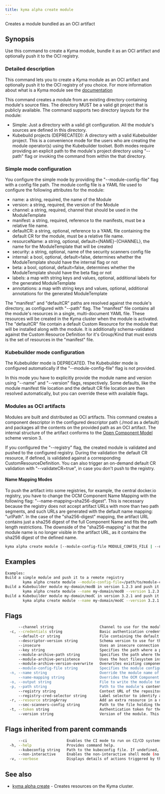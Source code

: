 ```yaml
---
title: kyma alpha create module
---
```


Creates a module bundled as an OCI artifact

## Synopsis

Use this command to create a Kyma module, bundle it as an OCI artifact and optionally push it to the OCI registry.

### Detailed description

This command lets you to create a Kyma module as an OCI artifact and optionally push it to the OCI registry of you choice.
For more information about what is a Kyma module see the [documentation](https://github.com/kyma-project/lifecycle-manager)

This command creates a module from an existing directory containing module's source files.
The directory MUST be a valid git project that is publicly available.
The command supports two directory layouts for the module:
- Simple: Just a directory with a valid git configuration. All the module's sources are defined in this directory.
- Kubebuild projects (DEPRECATED): A directory with a valid Kubebuilder project. This is a convenience mode for the users who are creating the module operator(s) using the Kubebuilder toolset.
Both modes require providing an explicit path to the module's project directory using "--path" flag or invoking the command from within the that directory.

### Simple mode configuration

You configure the simple mode by providing the "--module-config-file" flag with a config file path.
The module config file is a YAML file used to configure the following attributes for the module:

- name:         a string, required, the name of the Module
- version:      a string, required, the version of the Module
- channel:      a string, required, channel that should be used in the ModuleTemplate
- manifest:     a string, required, reference to the manifests, must be a relative file name.
- defaultCR:    a string, optional, reference to a YAML file containing the default CR for the module, must be a relative file name.
- resourceName: a string, optional, default={NAME}-{CHANNEL}, the name for the ModuleTemplate that will be created
- security:     a string, optional, name of the security scanners config file
- internal:     a bool, optional, default=false, determines whether the ModuleTemplate should have the internal flag or not
- beta:         a bool, optional, default=false, determines whether the ModuleTemplate should have the beta flag or not
- labels:       a map with string keys and values, optional, additional labels for the generated ModuleTemplate
- annotations:  a map with string keys and values, optional, additional annotations for the generated ModuleTemplate

The "manifest" and "defaultCR" paths are resolved against the module's directory, as configured with "--path" flag.
The "manifest" file contains all the module's resources in a single, multi-document YAML file. These resources will be created in the Kyma cluster when the module is activated.
The "defaultCR" file contain a default Custom Resource for the module that will be installed along with the module.
It is additionally schema-validated against the Custom Resource Definition for it's Group/Kind that must exists is the set of resources in the "manifest" file.

### Kubebuilder mode configuration
The Kubebuilder mode is DEPRECATED.
The Kubebuilder mode is configured automatically if the "--module-config-file" flag is not provided.

In this mode you have to explicitly provide the module name and version using "--name" and "--version" flags, respectively.
Some defaults, like the module manifest file location and the default CR file location are then resolved automatically, but you can override these with available flags.

### Modules as OCI artifacts
Modules are built and distributed as OCI artifacts. 
This command creates a component descriptor in the configured descriptor path (./mod as a default) and packages all the contents on the provided path as an OCI artifact.
The internal structure of the artifact conforms to the [Open Component Model](https://ocm.software/) scheme version 3.

If you configured the "--registry" flag, the created module is validated and pushed to the configured registry.
During the validation the default CR resource, if defined, is validated against a corresponding CustomResourceDefinition.
You can also trigger an on-demand default CR validation with "--validateCR=true", in case you don't push to the registry.

#### Name Mapping Modes
To push the artifact into some registries, for example, the central docker.io registry, you have to change the OCM Component Name Mapping with the following flag: "--name-mapping=sha256-digest". This is necessary because the registry does not accept artifact URLs with more than two path segments, and such URLs are generated with the default name mapping: "urlPath". In the case of the "sha256-digest" mapping, the artifact URL contains just a sha256 digest of the full Component Name and fits the path length restrictions. The downside of the "sha256-mapping" is that the module name is no longer visible in the artifact URL, as it contains the sha256 digest of the defined name.



```bash
kyma alpha create module [--module-config-file MODULE_CONFIG_FILE | --name MODULE_NAME --version MODULE_VERSION] [--path MODULE_DIRECTORY] [--registry MODULE_REGISTRY] [flags]
```

## Examples

```bash
Examples:
Build a simple module and push it to a remote registry
		kyma alpha create module --module-config-file=/path/to/module-config-file -path /path/to/module --registry http://localhost:5001/unsigned --insecure
Build a Kubebuilder module my-domain/modB in version 1.2.3 and push it to a remote registry
		kyma alpha create module --name my-domain/modB --version 1.2.3 --path /path/to/module --registry https://dockerhub.com
Build a Kubebuilder module my-domain/modC in version 3.2.1 and push it to a local registry "unsigned" subfolder without tls
		kyma alpha create module --name my-domain/modC --version 3.2.1 --path /path/to/module --registry http://localhost:5001/unsigned --insecure


```

## Flags

```bash
      --channel string                     Channel to use for the module template. (default "regular")
  -c, --credentials string                 Basic authentication credentials for the given registry in the user:password format
      --default-cr string                  File containing the default custom resource of the module. If the module is a kubebuilder project, the default CR is automatically detected.
      --descriptor-version string          Schema version to use for the generated OCM descriptor. One of ocm.software/v3alpha1,v2 (default "v2")
      --insecure                           Uses an insecure connection to access the registry.
      --key string                         Specifies the path where a private key is used for signing.
      --module-archive-path string         Specifies the path where the module artifacts are locally cached to generate the image. If the path already has a module, use the "--module-archive-version-overwrite" flag to overwrite it. (default "./mod")
      --module-archive-persistence         Uses the host filesystem instead of in-memory archiving to build the module.
      --module-archive-version-overwrite   Overwrites existing component's versions of the module. If set to false, the push is a No-Op.
      --module-config-file string          Specifies the module configuration file
  -n, --name string                        Override the module name of the kubebuilder project. If the module is not a kubebuilder project, this flag is mandatory.
      --name-mapping string                Overrides the OCM Component Name Mapping, Use: "urlPath" or "sha256-digest". (default "urlPath")
  -o, --output string                      File to write the module template if the module is uploaded to a registry. (default "template.yaml")
  -p, --path string                        Path to the module's contents. (default current directory)
      --registry string                    Context URL of the repository. The repository URL will be automatically added to the repository contexts in the module descriptor.
      --registry-cred-selector string      Label selector to identify an externally created Secret of type "kubernetes.io/dockerconfigjson". It allows the image to be accessed in private image registries. It can be used when you push your module to a registry with authenticated access. For example, "label1=value1,label2=value2".
  -r, --resource stringArray               Add an extra resource in a new layer in the <NAME:TYPE@PATH> format. If you provide only a path, the name defaults to the last path element, and the type is set to 'helm-chart'.
      --sec-scanners-config string         Path to the file holding the security scan configuration. (default "sec-scanners-config.yaml")
  -t, --token string                       Authentication token for the given registry (alternative to basic authentication).
      --version string                     Version of the module. This flag is mandatory.
```

## Flags inherited from parent commands

```bash
      --ci                  Enables the CI mode to run on CI/CD systems. It avoids any user interaction (such as no dialog prompts) and ensures that logs are formatted properly in log files (such as no spinners for CLI steps).
  -h, --help                Provides command help.
      --kubeconfig string   Path to the kubeconfig file. If undefined, Kyma CLI uses the KUBECONFIG environment variable, or falls back "/$HOME/.kube/config".
      --non-interactive     Enables the non-interactive shell mode (no colorized output, no spinner).
  -v, --verbose             Displays details of actions triggered by the command.
```

## See also

* [kyma alpha create](kyma_alpha_create.md)	 - Creates resources on the Kyma cluster.


